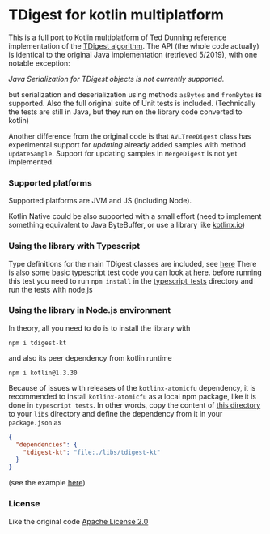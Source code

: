 # TDigest for kotlin multiplatform

This is a full port to Kotlin multiplatform of Ted Dunning reference implementation of the [TDigest algorithm](https://github.com/tdunning/t-digest). 
The API (the whole code actually) is identical to the original Java implementation (retrieved 5/2019), with one notable exception:

_Java Serialization for TDigest objects is not currently supported._

but serialization and deserialization using methods ```asBytes``` and ```fromBytes``` **is** supported.
Also the full original suite of Unit tests is included. (Technically the tests are still in Java, but they run on
the library code converted to kotlin) 

Another difference from the original code is that `AVLTreeDigest` class has experimental support for _updating_ already added samples with method 
```updateSample```. Support for updating samples in ```MergeDigest``` is not yet implemented.
### Supported platforms
Supported platforms are JVM and JS (including Node).

Kotlin Native could be also supported with a small effort (need to implement something equivalent to Java ByteBuffer, or 
use a library like [kotlinx.io](https://github.com/Kotlin/kotlinx-io))

### Using the library with Typescript
Type definitions for the main TDigest classes are included, see [here](npmtemplate/tdigest-kt.d.ts)
There is also some basic typescript test code you can look at [here](typescript_tests/tdigest-kt-tests.ts).
before running this test you need to run ```npm install``` in the [typescript_tests](typescript_tests) directory
and run the tests with node.js
### Using the library in Node.js environment
In theory, all you need to do is to install the library with 

```npm i tdigest-kt```

and also its peer dependency from kotlin runtime

```npm i kotlin@1.3.30```

Because of issues with releases of the ```kotlinx-atomicfu``` dependency, it is recommended to install ```kotlinx-atomicfu```
as a local npm package, like it is done in ```typescript tests```. In other words, copy the content of 
[this directory](typescript_tests/libs/kotlinx-atomicfu) to your ```libs``` directory and define the dependency from
it in your `package.json` as 

```JSON
{
  "dependencies": {
    "tdigest-kt": "file:./libs/tdigest-kt"
  }
}
```

(see the example [here](typescript_tests/package.json))


### License
Like the original code [Apache License 2.0](LICENSE)